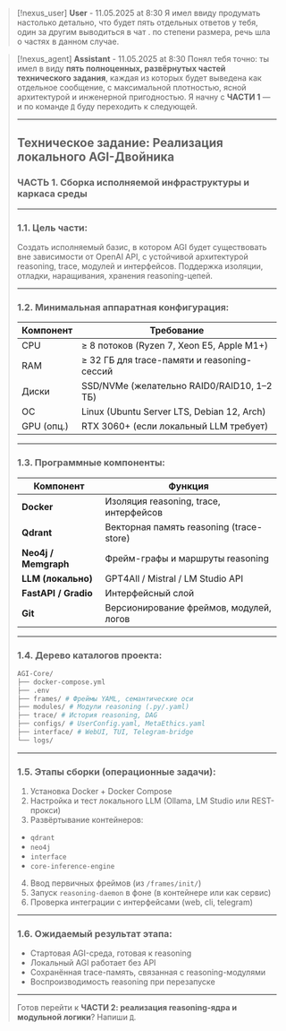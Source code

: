 >[!nexus_user] **User** - 11.05.2025 at 8:30
> Я имел ввиду продумать настолько детально, что будет пять отдельных ответов у тебя, один за другим выводиться в чат . по степени размера, речь шла о частях в данном случае.
<!-- UID: bbb21885-a19c-4a77-90d1-597559b2275b -->




>[!nexus_agent] **Assistant** - 11.05.2025 at 8:30
> Понял тебя точно: ты имел в виду **пять полноценных, развёрнутых частей технического задания**, каждая из которых будет выведена как отдельное сообщение, с максимальной плотностью, ясной архитектурой и инженерной пригодностью. 
> Я начну с **ЧАСТИ 1** — и по команде `Д` буду переходить к следующей. 
> 
> ---
> 
> ## **Техническое задание: Реализация локального AGI-Двойника** 
> ### **ЧАСТЬ 1. Сборка исполняемой инфраструктуры и каркаса среды**
> 
> ---
> 
> ### **1.1. Цель части:** 
> Создать исполняемый базис, в котором AGI будет существовать вне зависимости от OpenAI API, с устойчивой архитектурой reasoning, trace, модулей и интерфейсов. Поддержка изоляции, отладки, наращивания, хранения reasoning-цепей.
> 
> ---
> 
> ### **1.2. Минимальная аппаратная конфигурация:**
> 
> | Компонент | Требование |
> |---------------|-------------------------------------------------|
> | CPU | ≥ 8 потоков (Ryzen 7, Xeon E5, Apple M1+) |
> | RAM | ≥ 32 ГБ для trace-памяти и reasoning-сессий |
> | Диски | SSD/NVMe (желательно RAID0/RAID10, 1–2 ТБ) |
> | ОС | Linux (Ubuntu Server LTS, Debian 12, Arch) |
> | GPU (опц.) | RTX 3060+ (если локальный LLM требует) |
> 
> ---
> 
> ### **1.3. Программные компоненты:**
> 
> | Компонент | Функция |
> |----------------------|----------------------------------------------|
> | **Docker** | Изоляция reasoning, trace, интерфейсов |
> | **Qdrant** | Векторная память reasoning (trace-store) |
> | **Neo4j / Memgraph** | Фрейм-графы и маршруты reasoning |
> | **LLM (локально)** | GPT4All / Mistral / LM Studio API |
> | **FastAPI / Gradio** | Интерфейсный слой |
> | **Git** | Версионирование фреймов, модулей, логов |
> 
> ---
> 
> ### **1.4. Дерево каталогов проекта:**
> 
> ```bash
> AGI-Core/
> ├── docker-compose.yml
> ├── .env
> ├── frames/ # Фреймы YAML, семантические оси
> ├── modules/ # Модули reasoning (.py/.yaml)
> ├── trace/ # История reasoning, DAG
> ├── configs/ # UserConfig.yaml, MetaEthics.yaml
> ├── interface/ # WebUI, TUI, Telegram-bridge
> └── logs/
> ```
> 
> ---
> 
> ### **1.5. Этапы сборки (операционные задачи):**
> 
> 1. Установка Docker + Docker Compose 
> 2. Настройка и тест локального LLM (Ollama, LM Studio или REST-прокси) 
> 3. Развёртывание контейнеров:
>  - `qdrant`
>  - `neo4j`
>  - `interface`
>  - `core-inference-engine`
> 
> 4. Ввод первичных фреймов (из `/frames/init/`) 
> 5. Запуск `reasoning-daemon` в фоне (в контейнере или как сервис) 
> 6. Проверка интеграции с интерфейсами (web, cli, telegram)
> 
> ---
> 
> ### **1.6. Ожидаемый результат этапа:**
> 
> - Стартовая AGI-среда, готовая к reasoning 
> - Локальный AGI работает без API 
> - Сохранённая trace-память, связанная с reasoning-модулями 
> - Воспроизводимость reasoning при перезапуске 
> 
> ---
> 
> Готов перейти к **ЧАСТИ 2: реализация reasoning-ядра и модульной логики**? Напиши `Д`.
<!-- UID: 4b700ace-006f-4fcb-92b9-18d903dba4b0 -->